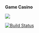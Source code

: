 **Game Casino**

[![](https://jitpack.io/v/bo712/Casino-JAVA-.svg)](https://jitpack.io/#bo712/Casino-JAVA-)

[![Build Status](https://travis-ci.org/bo712/Casino-JAVA-.svg?branch=master)](https://travis-ci.org/bo712/Casino)
